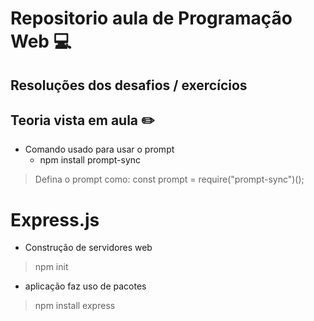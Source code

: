 # Repositorio aula de Programação Web :computer:
## Resoluções dos desafios / exercícios 
## Teoria vista em aula :pencil2:
* Comando usado para usar o prompt
    * npm install prompt-sync
> Defina o prompt como: const prompt = require("prompt-sync")();

# Express.js
* Construção de servidores web
> npm init
* aplicação faz uso de pacotes
> npm install express 


